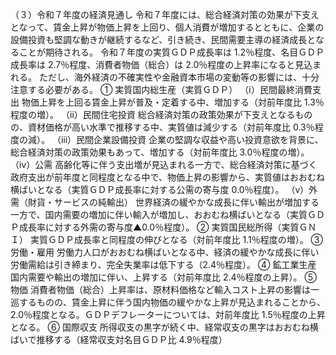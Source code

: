 （３）令和７年度の経済見通し 
令和７年度には、総合経済対策の効果が下支えとなって、賃金上昇が物価上昇を上回り、個人消費が増加するとともに、企業の設備投資も堅調な動きが継続するなど、引き続き、民間需要主導の経済成長となることが期待される。
令和７年度の実質ＧＤＰ成長率は 1.2％程度、名目ＧＤＰ成長率は 2.7％程度、消費者物価（総合）は 2.0％程度の上昇率になると見込まれる。
ただし、海外経済の不確実性や金融資本市場の変動等の影響には、十分注意する必要がある。
① 実質国内総生産（実質ＧＤＰ）
（ⅰ）民間最終消費支出
物価上昇を上回る賃金上昇が普及・定着する中、増加する（対前年度比 1.3％程度の増）。 
（ⅱ）民間住宅投資
総合経済対策の政策効果が下支えとなるものの、資材価格が高い水準で推移する中、実質値は減少する（対前年度比 0.3％程度の減）。
（ⅲ）民間企業設備投資
企業の堅調な収益や高い投資意欲を背景に、総合経済対策の政策効果もあって、増加する（対前年度比 3.0％程度の増）。
（ⅳ）公需
高齢化等に伴う支出増が見込まれる一方で、総合経済対策に基づく政府支出が前年度と同程度となる中で、物価上昇の影響から、実質値はおおむね横ばいとなる（実質ＧＤＰ成長率に対する公需の寄与度 0.0％程度）。
（ⅴ）外需（財貨・サービスの純輸出）
世界経済の緩やかな成長に伴い輸出が増加する一方で、国内需要の増加に伴い輸入が増加し、おおむね横ばいとなる（実質ＧＤＰ成長率に対する外需の寄与度▲0.0％程度）。
② 実質国民総所得（実質ＧＮＩ）
実質ＧＤＰ成長率と同程度の伸びとなる（対前年度比 1.1％程度の増）。
③ 労働・雇用
労働力人口がおおむね横ばいとなる中、経済の緩やかな成長に伴い労働需給は引き締まり、完全失業率は低下する（2.4％程度）。
④ 鉱工業生産
国内需要や輸出の増加に伴い、上昇する（対前年度比 2.4％程度の上昇）。
⑤ 物価
消費者物価（総合）上昇率は、原材料価格など輸入コスト上昇の影響は一巡するものの、賃金上昇に伴う国内物価の緩やかな上昇が見込まれることから、2.0％程度となる。ＧＤＰデフレーターについては、対前年度比 1.5％程度の上昇となる。
⑥ 国際収支
所得収支の黒字が続く中、経常収支の黒字はおおむね横ばいで推移する（経常収支対名目ＧＤＰ比 4.9％程度）